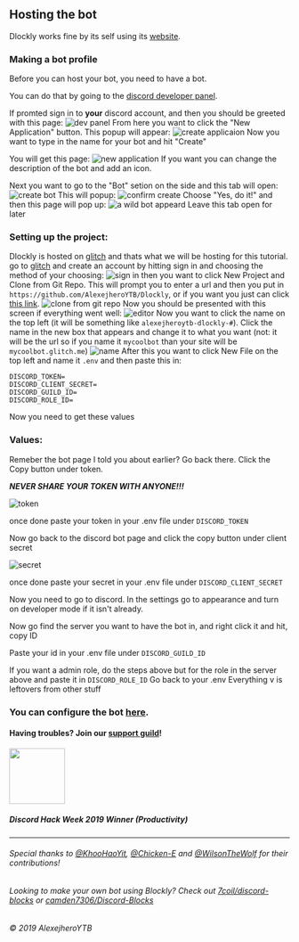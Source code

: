 ## Hosting the bot

Dlockly works fine by its self using its [website](https://dlockly.glitch.me).

### Making a bot profile
Before you can host your bot, you need to have a bot.

You can do that by going to the [discord developer panel](https://discordapp.com/developers/applications/).

If promted sign in to __your__ discord account, and then you should be greeted with this page: ![dev panel](https://cdn.discordapp.com/attachments/606876870063030273/606876892078932016/unknown.png)
From here you want to click the "New Application" button. This popup will appear: ![create applicaion](https://cdn.discordapp.com/attachments/606876870063030273/606877373014736896/unknown.png)
Now you want to type in the name for your bot and hit "Create"

You will get this page: ![new application](https://cdn.discordapp.com/attachments/606876870063030273/606878414477066245/unknown.png) 
If you want you can change the description of the bot and add an icon.

Next you want to go to the "Bot" setion on the side and this tab will open: ![create bot](https://cdn.discordapp.com/attachments/606876870063030273/606879322363658260/unknown.png)
This will popup: ![confirm create](https://cdn.discordapp.com/attachments/606876870063030273/606880123064549387/unknown.png)
Choose "Yes, do it!" and then this page will pop up: ![a wild bot appeard](https://cdn.discordapp.com/attachments/606876870063030273/606884324427563009/unknown.png)
Leave this tab open for later

### Setting up the project:
Dlockly is hosted on [glitch](https://glitch.com) and thats what we will be hosting for this tutorial.
go to [glitch](https://glitch.com) and create an account by hitting sign in and choosing the method of your choosing: ![sign in](https://cdn.discordapp.com/attachments/606876870063030273/606886083136978975/unknown.png)
then you want to click New Project and Clone from Git Repo. This will prompt you to enter a url and then you put in `https://github.com/AlexejheroYTB/Dlockly`, or if you want you just can click [this link](https://glitch.com/edit/#!/import/git?url=https://github.com/AlexejheroYTB/Dlockly).
![clone from git repo](https://cdn.discordapp.com/attachments/606876870063030273/606886831413395492/unknown.png)
Now you should be presented with this screen if everything went well: ![editor](https://cdn.discordapp.com/attachments/606876870063030273/606888668493512708/unknown.png)
Now you want to click the name on the top left (it will be something like `alexejheroytb-dlockly-#`). Click the name in the new box that appears and change it to what you want (not: it will be the url so if you name it `mycoolbot` than your site will be `mycoolbot.glitch.me`) ![name](https://cdn.discordapp.com/attachments/606876870063030273/606889477541199879/unknown.png)
After this you want to click New File on the top left and name it `.env` and then paste this in: 
```env
DISCORD_TOKEN=
DISCORD_CLIENT_SECRET=
DISCORD_GUILD_ID=
DISCORD_ROLE_ID=
```
Now you need to get these values

### Values:
Remeber the bot page I told you about earlier? Go back there. Click the Copy button under token. 

***__NEVER SHARE YOUR TOKEN WITH ANYONE!!!__*** 

![token](https://cdn.discordapp.com/attachments/606876870063030273/606894021448826950/unknown.png)

once done paste your token in your .env file under `DISCORD_TOKEN`

Now go back to the discord bot page and click the copy button under client secret

![secret](https://cdn.discordapp.com/attachments/606876870063030273/606894839283318833/unknown.png)

once done paste your secret in your .env file under `DISCORD_CLIENT_SECRET`

Now you need to go to discord. In the settings go to appearance and turn on developer mode if it isn't already.

Now go find the server you want to have the bot in, and right click it and hit, copy ID

Paste your id in your .env file under `DISCORD_GUILD_ID`

If you want a admin role, do the steps above but for the role in the server above and paste it in `DISCORD_ROLE_ID`
Go back to your .env
Everything v is leftovers from other stuff
### You can configure the bot [here](https://dlockly.glitch.me).

#### Having troubles? Join our [support guild](https://discord.gg/cnTZNUF)!

<img src="https://cdn.glitch.com/43f72134-88ea-4e7b-ace8-4a444b9aab78%2FIcon1.png?v=1561542756208" width="100px" height="100px"> 

##### _Discord Hack Week 2019 Winner (Productivity)_

---

###### _Special thanks to [@KhooHaoYit](https://github.com/khoohaoyit), [@Chicken-E](https://github.com/chicken-e) and [@WilsonTheWolf](https://github.com/wilsonthewolf) for their contributions!_

###### Looking to make your own bot using Blockly? Check out [7coil/discord-blocks](https://github.com/7coil/discord-blocks) or [camden7306/Discord-Blocks](https://github.com/camden7306/Discord-Blocks)

_© 2019 AlexejheroYTB_

